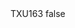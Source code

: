 <?xml version="1.0" encoding="UTF-8"?>
<CustomMetadata xmlns="http://soap.sforce.com/2006/04/metadata">
    <label>TXU163</label>
    <protected>false</protected>
</CustomMetadata>

